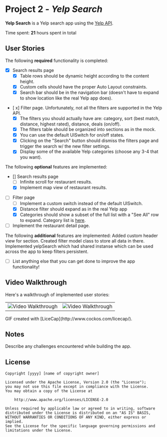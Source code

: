 # Project 2 - *Yelp Search*

**Yelp Search** is a Yelp search app using the [Yelp API](http://www.yelp.com/developers/documentation/v2/search_api).

Time spent: **21** hours spent in total

## User Stories

The following **required** functionality is completed:

- [x] Search results page
   - [x] Table rows should be dynamic height according to the content height.
   - [x] Custom cells should have the proper Auto Layout constraints.
   - [x] Search bar should be in the navigation bar (doesn't have to expand to show location like the real Yelp app does).
- [ x] Filter page. Unfortunately, not all the filters are supported in the Yelp API.
   - [x] The filters you should actually have are: category, sort (best match, distance, highest rated), distance, deals (on/off).
   - [x] The filters table should be organized into sections as in the mock.
   - [x] You can use the default UISwitch for on/off states.
   - [x] Clicking on the "Search" button should dismiss the filters page and trigger the search w/ the new filter settings.
   - [x] Display some of the available Yelp categories (choose any 3-4 that you want).

The following **optional** features are implemented:

- [] Search results page
   - [ ] Infinite scroll for restaurant results.
   - [x] Implement map view of restaurant results.
- [ ] Filter page
   - [ ] Implement a custom switch instead of the default UISwitch.
   - [x] Distance filter should expand as in the real Yelp app
   - [x] Categories should show a subset of the full list with a "See All" row to expand. Category list is [here](http://www.yelp.com/developers/documentation/category_list).
- [ ] Implement the restaurant detail page.

The following **additional** features are implemented:
	Added custom header view for section. 
	Created filter model class to store all data in there.
	Implemented yelpSearch which had shared instanse which can be used across the app to keep filters persistent.

- [ ] List anything else that you can get done to improve the app functionality!
	

## Video Walkthrough

Here's a walkthrough of implemented user stories:
<table>
<tr>
<td>
<img src="https://github.com/jagdeeparora86/Yelp/raw/master/yelpss.gif" title="Video Walkthrough" width="" alt="Video Walkthrough" style="max-width:100%;">
</td>
<td>
<img src="https://github.com/jagdeeparora86/Yelp/raw/master/map.gif" title="Video Walkthrough" width="" alt="Video Walkthrough" style="max-width:100%;">
</td>
</tr>
</table>
GIF created with [LiceCap](http://www.cockos.com/licecap/).

## Notes

Describe any challenges encountered while building the app.

## License

    Copyright [yyyy] [name of copyright owner]

    Licensed under the Apache License, Version 2.0 (the "License");
    you may not use this file except in compliance with the License.
    You may obtain a copy of the License at

        http://www.apache.org/licenses/LICENSE-2.0

    Unless required by applicable law or agreed to in writing, software
    distributed under the License is distributed on an "AS IS" BASIS,
    WITHOUT WARRANTIES OR CONDITIONS OF ANY KIND, either express or implied.
    See the License for the specific language governing permissions and
    limitations under the License.

